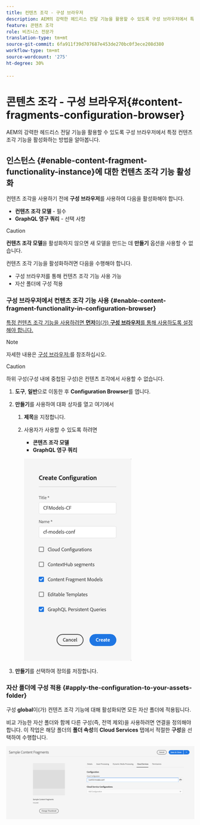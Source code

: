 ```yaml
---
title: 컨텐츠 조각 - 구성 브라우저
description: AEM의 강력한 헤드리스 전달 기능을 활용할 수 있도록 구성 브라우저에서 특정 컨텐츠 조각 기능을 활성화하는 방법을 알아봅니다.
feature: 콘텐츠 조각
role: 비즈니스 전문가
translation-type: tm+mt
source-git-commit: 6fa911f39d707687e453de270bc0f3ece208d380
workflow-type: tm+mt
source-wordcount: '275'
ht-degree: 30%

---
```



# 콘텐츠 조각 - 구성 브라우저{#content-fragments-configuration-browser}

AEM의 강력한 헤드리스 전달 기능을 활용할 수 있도록 구성 브라우저에서 특정 컨텐츠 조각 기능을 활성화하는 방법을 알아봅니다.

## 인스턴스 {#enable-content-fragment-functionality-instance}에 대한 컨텐츠 조각 기능 활성화

컨텐츠 조각을 사용하기 전에 **구성 브라우저**&#x200B;를 사용하여 다음을 활성화해야 합니다.

* **컨텐츠 조각 모델**  - 필수
* **GraphQL 영구 쿼리**  - 선택 사항

>[!CAUTION]
>
>**컨텐츠 조각 모델**&#x200B;을 활성화하지 않으면 새 모델을 만드는 데 **만들기** 옵션을 사용할 수 없습니다.

컨텐츠 조각 기능을 활성화하려면 다음을 수행해야 합니다.

* 구성 브라우저를 통해 컨텐츠 조각 기능 사용 가능
* 자산 폴더에 구성 적용

### 구성 브라우저에서 컨텐츠 조각 기능 사용 {#enable-content-fragment-functionality-in-configuration-browser}

[특정 컨텐츠 조각 기능을 사용하려면 **먼저**&#x200B;이(가) **구성 브라우저**&#x200B;를 통해 사용하도록 설정해야 합니다.](#creating-a-content-fragment-model)

>[!NOTE]
>
>자세한 내용은 [구성 브라우저:](/help/implementing/developing/introduction/configurations.md#using-configuration-browser)를 참조하십시오.

>[!CAUTION]
>
>하위 구성(구성 내에 중첩된 구성)은 컨텐츠 조각에서 사용할 수 없습니다.

1. **도구**, **일반**&#x200B;으로 이동한 후 **Configuration Browser**&#x200B;를 엽니다.

1. **만들기**&#x200B;를 사용하여 대화 상자를 열고 여기에서

   1. **제목**&#x200B;을 지정합니다.
   1. 사용자가 사용할 수 있도록 하려면
      * **콘텐츠 조각 모델**
      * **GraphQL 영구 쿼리**

      ![구성 정의](assets/cfm-conf-01.png)


1. **만들기**&#x200B;를 선택하여 정의를 저장합니다.

<!-- 1. Select the location appropriate to your website. -->

### 자산 폴더에 구성 적용 {#apply-the-configuration-to-your-assets-folder}

구성 **global**&#x200B;이(가) 컨텐츠 조각 기능에 대해 활성화되면 모든 자산 폴더에 적용됩니다.

비교 가능한 자산 폴더와 함께 다른 구성(즉, 전역 제외)을 사용하려면 연결을 정의해야 합니다. 이 작업은 해당 폴더의 **폴더 속성**&#x200B;의 **Cloud Services** 탭에서 적절한 **구성**&#x200B;을 선택하여 수행합니다.

![구성 적용](assets/cfm-conf-02.png)